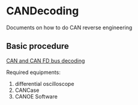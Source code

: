 # CANDecoding
Documents on how to do CAN reverse engineering
## Basic procedure

[CAN and CAN FD bus decoding](https://www.picotech.com/library/oscilloscopes/can-bus-serial-protocol-decoding)

Required equipments:

1. differential oscilloscope
2. CANCase
3. CANOE Software
